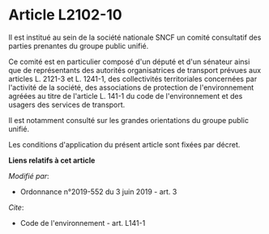 # Article L2102-10

Il est institué au sein de la société nationale SNCF un comité consultatif des parties prenantes du groupe public unifié.

Ce comité est en particulier composé d'un député et d'un sénateur ainsi que de représentants des autorités organisatrices de
transport prévues aux articles L. 2121-3 et L. 1241-1, des collectivités territoriales concernées par l'activité de la
société, des associations de protection de l'environnement agréées au titre de l'article L. 141-1 du code de l'environnement
et des usagers des services de transport.

Il est notamment consulté sur les grandes orientations du groupe public unifié.

Les conditions d'application du présent article sont fixées par décret.

**Liens relatifs à cet article**

_Modifié par_:

  - Ordonnance n°2019-552 du 3 juin 2019 - art. 3

_Cite_:

  - Code de l'environnement - art. L141-1
